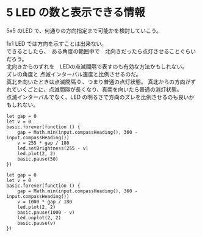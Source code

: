 # 5 LED の数と表示できる情報

5x5 のLED で、何通りの方向指定まで可能かを検討していこう。  

1x1 LED では方向を示すことは出来ない。  
できるとしたら、　ある角度の範囲中で　北向きだったら点灯させることぐらいだろう。  
北向きからのずれを　LEDの点滅間隔で表すのも有効な方法かもしれない。  
ズレの角度と 点滅インターバル速度と比例させるのだ。   
真北を向いたときは点滅間隔 0 、つまり普通の点灯状態。
真北からの方向がずれていくごとに、点滅間隔が長くなり、真南を向いたら普通の消灯状態。  
点滅インターバルでなく、LED の明るさで方向のズレを比例させるのも良いかもしれない。

```blocks
let gap = 0
let v = 0
basic.forever(function () {
    gap = Math.min(input.compassHeading(), 360 - input.compassHeading())
    v = 255 * gap / 180
    led.setBrightness(255 - v)
    led.plot(2, 2)
    basic.pause(50)
})
```

```blocks
let gap = 0
let v = 0
basic.forever(function () {
    gap = Math.min(input.compassHeading(), 360 - input.compassHeading())
    v = 1000 * gap / 180
    led.plot(2, 2)
    basic.pause(1000 - v)
    led.unplot(2, 2)
    basic.pause(v)
})
```



